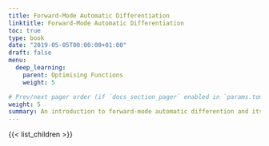 ```yaml
---
title: Forward-Mode Automatic Differentiation
linktitle: Forward-Mode Automatic Differentiation
toc: true
type: book
date: "2019-05-05T00:00:00+01:00"
draft: false
menu:
  deep_learning:
    parent: Optimising Functions
    weight: 5

# Prev/next pager order (if `docs_section_pager` enabled in `params.toml`)
weight: 5
summary: An introduction to forward-mode automatic differention and its implementation using operator overload in Python.
---
```


{{< list_children >}}